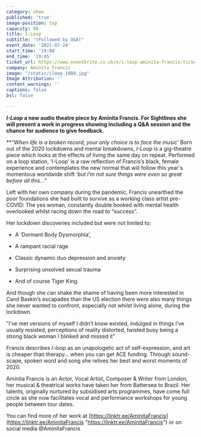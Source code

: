 ```yaml
---
category: show
published: 'true'
image-position: top
capacity: 90
title: I-Loop
subtitle: "(Followed by Q&A)"
event_date: '2021-07-24'
start_time: '19:00'
end_time: '19:45'
ticket_url: https://www.eventbrite.co.uk/e/i-loop-aminita-francis-tickets-162711054143
company: Aminita Francis
image: "/static/iloop_1080.jpg"
Image Attribution: ''
content_warnings: ''
captions: false
bsl: false

---
```

**_I-Loop_ a new audio theatre piece by Aminita Francis. For Sightlines she will present a work in progress showing including a Q&A session and the chance for audience to give feedback.**


**_“When life is a broken record, your only choice is to face the music’_ Born out of the 2020 lockdowns and mental breakdowns, _I-Loop_ is a gig-theatre piece which looks at the effects of living the same day on repeat. Performed on a loop station, ‘I-Loop’ is a raw reflection of Francis’s black, female experience and contemplates the new normal that will follow this year's momentous worldwide shift _‘but I’m not sure things were even so great before all this…”_

Left with her own company during the pandemic, Francis unearthed the poor foundations she had built to survive as a working class artist pre-COVID: The yes woman, constantly double booked with mental health overlooked whilst racing down the road to “success”.

Her lockdown discoveries included but were not limited to:   
- A ‘Dormant Body Dysmorphia’,

- A rampant racial rage

- Classic dynamic duo depression and anxiety

- Surprising unsolved sexual trauma

- And of course Tiger King.

And though she can shake the shame of having been more interested in Carol Baskin’s escapades than the US election there were also many things she never wanted to confront, especially not whilst living alone, during the lockdown.

”I’ve met versions of myself I didn’t know existed, indulged in things I’ve usually resisted, perceptions of reality distorted, twisted busy being a strong black woman I blinked and missed it”

Francis describes _I-loop_ as an unapologetic act of self-expression, and art is cheaper than therapy… when you can get ACE funding. Through sound-scape, spoken word and song she relives her best and worst moments of 2020.

Aminita Francis is an Actor, Vocal Artist, Composer & Writer from London, her musical & theatrical works have taken her from Battersea to Brazil. Her talents, originally nurtured by subsidised arts programmes, have come full circle as she now facilitates vocal and performance workshops for young people between tour dates.

You can find more of her work at [https://linktr.ee/AminitaFrancis](https://linktr.ee/AminitaFrancis "https://linktr.ee/AminitaFrancis") or on social media @AminitaFrancis